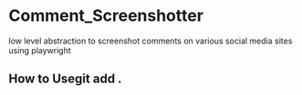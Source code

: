 # Comment_Screenshotter
low level abstraction to screenshot comments on various social media sites using playwright

## How to Usegit add .